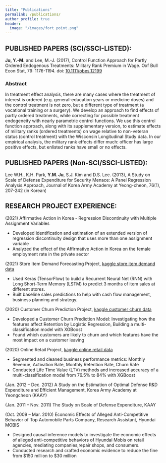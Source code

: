```yaml
---
title: "Publications"
permalink: /publications/
author_profile: true
header:
  image: "/images/fort point.png"
---
```


## PUBLISHED PAPERS (SCI/SSCI-LISTED):

**Ju, Y.-M.** and Lee, M.-J. (2017), Control Function Approach for Partly Ordered Endogenous Treatments: Military Rank Premium in Wage. Oxf Bull Econ Stat, 79: 1176-1194. doi: [10.1111/obes.12199](https://doi.org/10.1111/obes.12199)

### Abstract
In treatment effect analysis, there are many cases where the treatment of interest is ordered (e.g. general-education years or medicine doses) and the control treatment is not zero, but a different type of treatment (a vocational training or a surgery). We develop an approach to find effects of partly ordered treatments, while correcting for possible treatment endogeneity with nearly parametric control functions. We use this control function approach, along with its supplementary version, to estimate effects of military ranks (ordered treatments) on wage relative to non-veteran status (control treatment) with the Wisconsin Longitudinal Study data. In our empirical analysis, the military rank effects differ much: officer has large positive effects, but enlisted ranks have small or no effects.

## PUBLISHED PAPERS (Non-SCI/SSCI-LISTED):

Lee W.H., K.H. Park, **Y.M. Ju**, S.J. Kim and D.S. Lee. (2013), A Study on Scale of Defense Expenditure for Security Menace: A Panel Regression Analysis Approach, Journal of Korea Army Academy at Yeong-cheon, 76(1), 207-242 (in Korean)

## RESEARCH PROJECT EXPERIENCE:

(2021) Affirmative Action in Korea - Regression Discontinuity with Multiple Assignment Variables
- Developed identification and estimation of an extended version of regression discontinuity design that uses more than one assignment variable
- Analyzed the effect of the Affirmative Action in Korea on the female employment rate in the private sector

(2021) Store Item Demand Forecasting Project, [kaggle store item demand data](https://github.com/ymju86/Store_Item_Demand_Forecasting_Project)
- Used Keras (TensorFlow) to build a Recurrent Neural Net (RNN) with Long Short-Term Memory (LSTM) to predict 3 months of item sales at different stores.
- Built baseline sales predictions to help with cash flow management, business planning and strategy.

(2020) Customer Churn Prediction Project, [kaggle customer churn data](https://github.com/ymju86/Customer_Churn_Prediction_Project)
- Developed a Customer Churn Prediction Model: Investigating how the features affect Retention by Logistic Regression, Building a multi-classification model with XGBoost
- Found which customers are likely to churn and which features have the most impact on a customer leaving

(2020) Online Retail Project, [kaggle online retail data](https://github.com/ymju86/Online_Retail_Project)
- Segmented and cleaned business performance metrics: Monthly Revenue, Activation Rate, Monthly Retention Rate, Churn Rate
- Conducted Life Time Value (LTV) methods and increased accuracy of a multi-classification model from 76.5% to 84% with XGBoost

(Jan. 2012 – Dec. 2012)  A Study on the Estimation of Optimal Defense R&D Expenditure and Efficient Management, Korea Army Academy at Yeongcheon (KAAY)

(Jan. 2011 – Nov. 2011)  The Study on Scale of Defense Expenditure, KAAY

(Oct. 2009 – Mar. 2010)  Economic Effects of Alleged Anti-Competitive Behavior of Top Automobile Parts Company, Research Assistant, Hyundai MOBIS
- Designed causal inference models to investigate the economic effects of alleged anti-competitive behaviors of Hyundai Mobis on retail agencies, mediating companies,repair shops, and consumers.
- Conducted research and crafted economic evidence to reduce the fine from $150 million to $30 million
